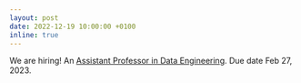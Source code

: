```yaml
---
layout: post
date: 2022-12-19 10:00:00 +0100
inline: true
---
```


We are hiring! An [Assistant Professor in Data Engineering](https://vacatures.uva.nl/UvA/job/Assistant-Professor-in-Data-Engineering/761214202/). Due date Feb 27, 2023. 